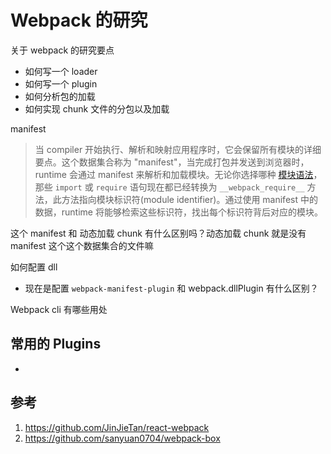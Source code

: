 # Webpack 的研究

关于 webpack 的研究要点
- 如何写一个 loader
- 如何写一个 plugin
- 如何分析包的加载
- 如何实现 chunk 文件的分包以及加载



manifest

> 当 compiler 开始执行、解析和映射应用程序时，它会保留所有模块的详细要点。这个数据集合称为 "manifest"，当完成打包并发送到浏览器时，runtime 会通过 manifest 来解析和加载模块。无论你选择哪种 [模块语法](https://webpack.docschina.org/api/module-methods)，那些 `import` 或 `require` 语句现在都已经转换为 `__webpack_require__` 方法，此方法指向模块标识符(module identifier)。通过使用 manifest 中的数据，runtime 将能够检索这些标识符，找出每个标识符背后对应的模块。

这个 manifest 和 动态加载 chunk 有什么区别吗？动态加载 chunk 就是没有 manifest 这个这个数据集合的文件嘛



如何配置 dll

- 现在是配置 `webpack-manifest-plugin` 和 webpack.dllPlugin 有什么区别？



Webpack cli 有哪些用处





## 常用的 Plugins 

- 

## 参考 
1. https://github.com/JinJieTan/react-webpack
2. https://github.com/sanyuan0704/webpack-box
